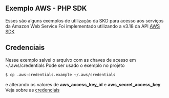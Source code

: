 ## Exemplo AWS - PHP SDK
Esses são alguns exemplos de utilização da SKD para acesso aos serviços da Amazon Web Service 
Foi implementado utilizando a v3.18 da API
[AWS SDK](http://docs.aws.amazon.com/aws-sdk-php/v3/guide/getting-started/basic-usage.html)

## Credenciais

Nesse exemplo salvei o arquivo com as chaves de acesso em ~/.aws/credentials
Pode ser usado o exemplo no projeto
```sh
$ cp .aws-credentials.example ~/.aws/credentials
```
e alterando os valores de **aws_access_key_id** e **aws_secret_access_key**
Veja sobre as [credenciais](http://aws.amazon.com/developers/access-keys/)
